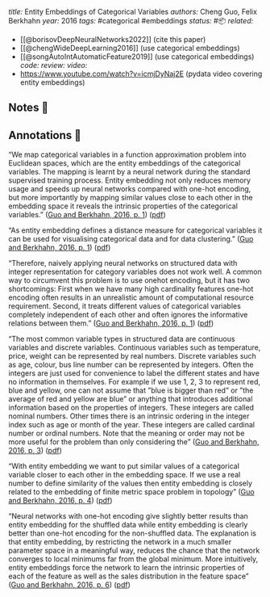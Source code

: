 *title:* Entity Embeddings of Categorical Variables
*authors:* Cheng Guo, Felix Berkhahn
*year:* 2016
*tags:* #categorical #embeddings
*status:* #📦 
*related:*
- [[@borisovDeepNeuralNetworks2022]] (cite this paper)
- [[@chengWideDeepLearning2016]] (use categorical embeddings)
- [[@songAutoIntAutomaticFeature2019]] (use categorical embeddings)
*code:*
*review:*
*video:*
- https://www.youtube.com/watch?v=icmjDyNaj2E (pydata video covering entity embeddings)

## Notes 📍

## Annotations 📖

“We map categorical variables in a function approximation problem into Euclidean spaces, which are the entity embeddings of the categorical variables. The mapping is learnt by a neural network during the standard supervised training process. Entity embedding not only reduces memory usage and speeds up neural networks compared with one-hot encoding, but more importantly by mapping similar values close to each other in the embedding space it reveals the intrinsic properties of the categorical variables.” ([Guo and Berkhahn, 2016, p. 1](zotero://select/library/items/5CUI2BTM)) ([pdf](zotero://open-pdf/library/items/TMTTKAZP?page=1&annotation=CYY7CN4R))

“As entity embedding defines a distance measure for categorical variables it can be used for visualising categorical data and for data clustering.” ([Guo and Berkhahn, 2016, p. 1](zotero://select/library/items/5CUI2BTM)) ([pdf](zotero://open-pdf/library/items/TMTTKAZP?page=1&annotation=AWIQWR2X))

“Therefore, naively applying neural networks on structured data with integer representation for category variables does not work well. A common way to circumvent this problem is to use onehot encoding, but it has two shortcomings: First when we have many high cardinality features one-hot encoding often results in an unrealistic amount of computational resource requirement. Second, it treats different values of categorical variables completely independent of each other and often ignores the informative relations between them.” ([Guo and Berkhahn, 2016, p. 1](zotero://select/library/items/5CUI2BTM)) ([pdf](zotero://open-pdf/library/items/TMTTKAZP?page=1&annotation=XLJYFFSJ))

“The most common variable types in structured data are continuous variables and discrete variables. Continuous variables such as temperature, price, weight can be represented by real numbers. Discrete variables such as age, colour, bus line number can be represented by integers. Often the integers are just used for convenience to label the different states and have no information in themselves. For example if we use 1, 2, 3 to represent red, blue and yellow, one can not assume that ”blue is bigger than red” or ”the average of red and yellow are blue” or anything that introduces additional information based on the properties of integers. These integers are called nominal numbers. Other times there is an intrinsic ordering in the integer index such as age or month of the year. These integers are called cardinal number or ordinal numbers. Note that the meaning or order may not be more useful for the problem than only considering the” ([Guo and Berkhahn, 2016, p. 3](zotero://select/library/items/5CUI2BTM)) ([pdf](zotero://open-pdf/library/items/TMTTKAZP?page=3&annotation=BW76G7AJ))

“With entity embedding we want to put similar values of a categorical variable closer to each other in the embedding space. If we use a real number to define similarity of the values then entity embedding is closely related to the embedding of finite metric space problem in topology” ([Guo and Berkhahn, 2016, p. 4](zotero://select/library/items/5CUI2BTM)) ([pdf](zotero://open-pdf/library/items/TMTTKAZP?page=4&annotation=EEMP9PII))

“Neural networks with one-hot encoding give slightly better results than entity embedding for the shuffled data while entity embedding is clearly better than one-hot encoding for the non-shuffled data. The explanation is that entity embedding, by restricting the network in a much smaller parameter space in a meaningful way, reduces the chance that the network converges to local minimums far from the global minimum. More intuitively, entity embeddings force the network to learn the intrinsic properties of each of the feature as well as the sales distribution in the feature space” ([Guo and Berkhahn, 2016, p. 6](zotero://select/library/items/5CUI2BTM)) ([pdf](zotero://open-pdf/library/items/TMTTKAZP?page=6&annotation=S5JSEQQM))